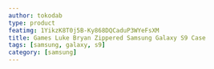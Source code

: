 ```yaml
---
author: tokodab
type: product
featimg: 1YikzK8T0j5B-Ky868DQCaduP3WYeFsXM
title: Games Luke Bryan Zippered Samsung Galaxy S9 Case
tags: [samsung, galaxy, s9]
category: [samsung]
---
```

